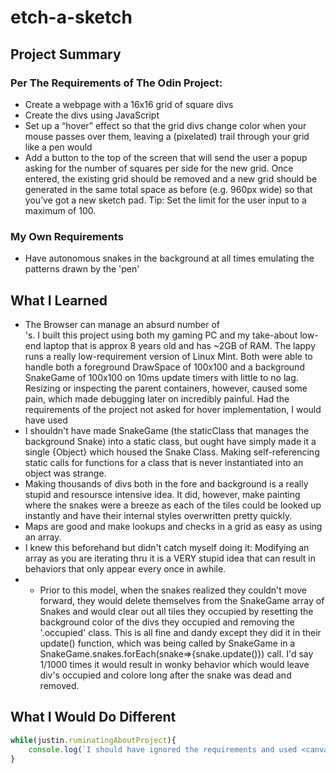 # etch-a-sketch

## Project Summary
### Per The Requirements of The Odin Project:
- Create a webpage with a 16x16 grid of square divs
- Create the divs using JavaScript
- Set up a “hover” effect so that the grid divs change color when your mouse passes over them, leaving a (pixelated) trail through your grid like a pen would
- Add a button to the top of the screen that will send the user a popup asking for the number of squares per side for the new grid. Once entered, the existing grid should be removed and a new grid should be generated in the same total space as before (e.g. 960px wide) so that you’ve got a new sketch pad. Tip: Set the limit for the user input to a maximum of 100.
### My Own Requirements
- Have autonomous snakes in the background at all times emulating the patterns drawn by the 'pen'


## What I Learned
- The Browser can manage an absurd number of <div>'s. I built this project using both my gaming PC and my take-about low-end laptop that is approx 8 years old and has ~2GB of RAM. The lappy runs a really low-requirement version of Linux Mint. Both were able to handle both a foreground DrawSpace of 100x100 and a background SnakeGame of 100x100 on 10ms update timers with little to no lag. Resizing or inspecting the parent containers, however, caused some pain, which made debugging later on incredibly painful. Had the requirements of the project not asked for hover implementation, I would have used <canvas>
- I shouldn't have made SnakeGame (the staticClass that manages the background Snake) into a static class, but ought have simply made it a single {Object} which housed the Snake Class. Making self-referencing static calls for functions for a class that is never instantiated into an object was strange.
- Making thousands of divs both in the fore and background is a really stupid and resoursce intensive idea. It did, however, make painting where the snakes were a breeze as each of the tiles could be looked up instantly and have their internal styles overwritten pretty quickly.
- Maps are good and make lookups and checks in a grid as easy as using an array.
- I knew this beforehand but didn't catch myself doing it: Modifying an array as you are iterating thru it is a VERY stupid idea that can result in behaviors that only appear every once in awhile. 
- - Prior to this model, when the snakes realized they couldn't move forward, they would delete themselves from the SnakeGame array of Snakes and would clear out all tiles they occupied by resetting the background color of the divs they occupied and removing the '.occupied' class. This is all fine and dandy except they did it in their update() function, which was being called by SnakeGame in a SnakeGame.snakes.forEach(snake=>{snake.update()}) call. I'd say 1/1000 times it would result in wonky behavior which would leave div's occupied and colore long after the snake was dead and removed.

## What I Would Do Different
```js
while(justin.ruminatingAboutProject){
    console.log(`I should have ignored the requirements and used <canvas></canvas>`)
}
```
## 